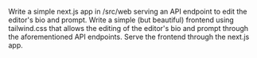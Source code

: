 Write a simple next.js app in /src/web serving an API endpoint to edit the editor's bio and prompt.
Write a simple (but beautiful) frontend using tailwind.css that allows the editing of the editor's bio and prompt through the aforementioned API endpoints. Serve the frontend through the next.js app.